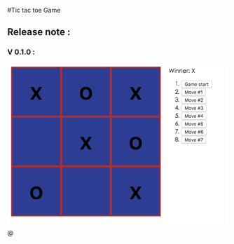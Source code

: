 #Tic tac toe Game



## Release note :

### V 0.1.0 : 
![Main page - v0.1.0](./docs/v0.1.0.png "Main page - v0.1.0")@

